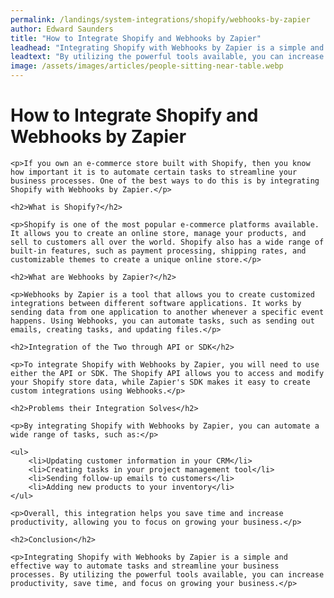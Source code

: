 ```yaml
---
permalink: /landings/system-integrations/shopify/webhooks-by-zapier
author: Edward Saunders
title: "How to Integrate Shopify and Webhooks by Zapier"
leadhead: "Integrating Shopify with Webhooks by Zapier is a simple and effective way to automate tasks and streamline your business processes"
leadtext: "By utilizing the powerful tools available, you can increase productivity, save time, and focus on growing your business."
image: /assets/images/articles/people-sitting-near-table.webp
---
```

<div class="arttext">	<h1>How to Integrate Shopify and Webhooks by Zapier</h1>
	
	<p>If you own an e-commerce store built with Shopify, then you know how important it is to automate certain tasks to streamline your business processes. One of the best ways to do this is by integrating Shopify with Webhooks by Zapier.</p>

	<h2>What is Shopify?</h2>

	<p>Shopify is one of the most popular e-commerce platforms available. It allows you to create an online store, manage your products, and sell to customers all over the world. Shopify also has a wide range of built-in features, such as payment processing, shipping rates, and customizable themes to create a unique online store.</p>

	<h2>What are Webhooks by Zapier?</h2>

	<p>Webhooks by Zapier is a tool that allows you to create customized integrations between different software applications. It works by sending data from one application to another whenever a specific event happens. Using Webhooks, you can automate tasks, such as sending out emails, creating tasks, and updating files.</p>

	<h2>Integration of the Two through API or SDK</h2>

	<p>To integrate Shopify with Webhooks by Zapier, you will need to use either the API or SDK. The Shopify API allows you to access and modify your Shopify store data, while Zapier's SDK makes it easy to create custom integrations using Webhooks.</p>

	<h2>Problems their Integration Solves</h2>

	<p>By integrating Shopify with Webhooks by Zapier, you can automate a wide range of tasks, such as:</p>
	
	<ul>
		<li>Updating customer information in your CRM</li>
		<li>Creating tasks in your project management tool</li>
		<li>Sending follow-up emails to customers</li>
		<li>Adding new products to your inventory</li>
	</ul>

	<p>Overall, this integration helps you save time and increase productivity, allowing you to focus on growing your business.</p>

	<h2>Conclusion</h2>

	<p>Integrating Shopify with Webhooks by Zapier is a simple and effective way to automate tasks and streamline your business processes. By utilizing the powerful tools available, you can increase productivity, save time, and focus on growing your business.</p>

</div>